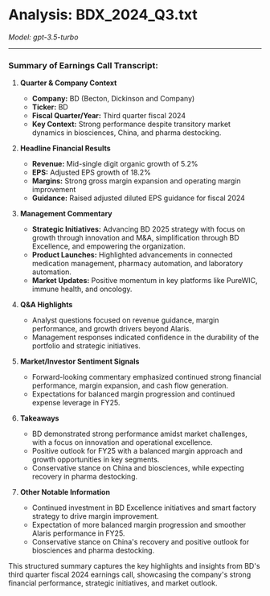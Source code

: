 # Analysis: BDX_2024_Q3.txt

*Model: gpt-3.5-turbo*

---

### Summary of Earnings Call Transcript:

1. **Quarter & Company Context**
   - **Company:** BD (Becton, Dickinson and Company)
   - **Ticker:** BD
   - **Fiscal Quarter/Year:** Third quarter fiscal 2024
   - **Key Context:** Strong performance despite transitory market dynamics in biosciences, China, and pharma destocking.

2. **Headline Financial Results**
   - **Revenue:** Mid-single digit organic growth of 5.2%
   - **EPS:** Adjusted EPS growth of 18.2%
   - **Margins:** Strong gross margin expansion and operating margin improvement
   - **Guidance:** Raised adjusted diluted EPS guidance for fiscal 2024

3. **Management Commentary**
   - **Strategic Initiatives:** Advancing BD 2025 strategy with focus on growth through innovation and M&A, simplification through BD Excellence, and empowering the organization.
   - **Product Launches:** Highlighted advancements in connected medication management, pharmacy automation, and laboratory automation.
   - **Market Updates:** Positive momentum in key platforms like PureWIC, immune health, and oncology.

4. **Q&A Highlights**
   - Analyst questions focused on revenue guidance, margin performance, and growth drivers beyond Alaris.
   - Management responses indicated confidence in the durability of the portfolio and strategic initiatives.

5. **Market/Investor Sentiment Signals**
   - Forward-looking commentary emphasized continued strong financial performance, margin expansion, and cash flow generation.
   - Expectations for balanced margin progression and continued expense leverage in FY25.

6. **Takeaways**
   - BD demonstrated strong performance amidst market challenges, with a focus on innovation and operational excellence.
   - Positive outlook for FY25 with a balanced margin approach and growth opportunities in key segments.
   - Conservative stance on China and biosciences, while expecting recovery in pharma destocking.

7. **Other Notable Information**
   - Continued investment in BD Excellence initiatives and smart factory strategy to drive margin improvement.
   - Expectation of more balanced margin progression and smoother Alaris performance in FY25.
   - Conservative stance on China's recovery and positive outlook for biosciences and pharma destocking.

This structured summary captures the key highlights and insights from BD's third quarter fiscal 2024 earnings call, showcasing the company's strong financial performance, strategic initiatives, and market outlook.